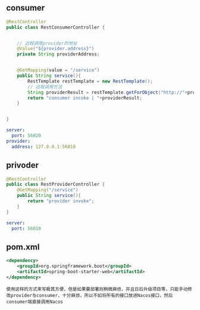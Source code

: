 
## consumer
```java
@RestController
public class RestConsumerController {


    // 远程调用provider的地址
    @Value("${provider.address}")
    private String providerAddress;


    @GetMapping(value = "/service")
    public String service(){
        RestTemplate restTemplate = new RestTemplate();
        // 远程调用方法
        String providerResult = restTemplate.getForObject("http://"+providerAddress+"/service",String.class);
        return "consumer incoke | "+providerResult;
    }


}
```

```yml
server:
  port: 56020
provider:
  address: 127.0.0.1:56010
```





## privoder
```java
@RestController
public class RestProviderController {
    @GetMapping("/service")
    public String service(){
        return "provider invoke";
    }
}
```
```yml
server:
  port: 56010  
```



## pom.xml
```xml
<dependency>
    <groupId>org.springframework.boot</groupId>
    <artifactId>spring-boot-starter-web</artifactId>
</dependency>
```


	使用这样的方式来写极其方便，但是如果要部署则稍微麻烦，并且日后升级项目等，只能手动修改provider与consumer，十分麻烦，所以不如将所有的接口放进Nacos接口，然后consumer端直接调用Nacos